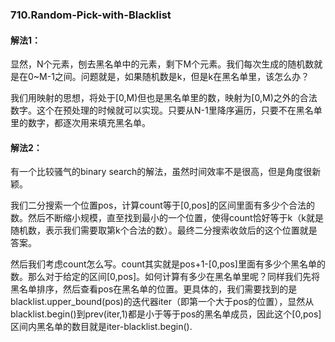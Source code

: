 ### 710.Random-Pick-with-Blacklist

#### 解法1：
显然，N个元素，刨去黑名单中的元素，剩下M个元素。我们每次生成的随机数就是在0~M-1之间。问题就是，如果随机数是k，但是k在黑名单里，该怎么办？

我们用映射的思想，将处于[0,M)但也是黑名单里的数，映射为[0,M)之外的合法数字。这个在预处理的时候就可以实现。只要从N-1里降序遍历，只要不在黑名单里的数字，都逐次用来填充黑名单。

#### 解法2：
有一个比较骚气的binary search的解法，虽然时间效率不是很高，但是角度很新颖。

我们二分搜索一个位置pos，计算count等于[0,pos]的区间里面有多少个合法的数。然后不断缩小规模，直至找到最小的一个位置，使得count恰好等于k（k就是随机数，表示我们需要取第k个合法的数）。最终二分搜索收敛后的这个位置就是答案。

然后我们考虑count怎么写。count其实就是pos+1-[0,pos]里面有多少个黑名单的数。那么对于给定的区间[0,pos]。如何计算有多少在黑名单里呢？同样我们先将黑名单排序，然后查看pos在黑名单的位置。更具体的，我们需要找到的是blacklist.upper_bound(pos)的迭代器iter（即第一个大于pos的位置），显然从blacklist.begin()到prev(iter,1)都是小于等于pos的黑名单成员，因此这个[0,pos]区间内黑名单的数目就是iter-blacklist.begin().
